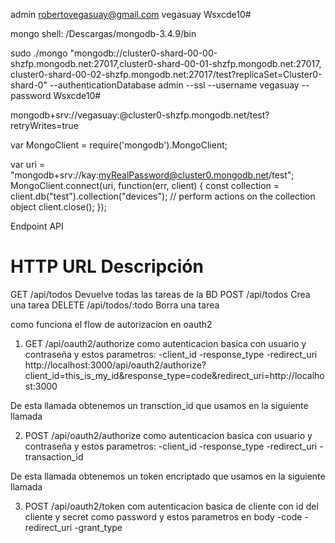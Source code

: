 admin
robertovegasuay@gmail.com
vegasuay
Wsxcde10#

mongo shell: /Descargas/mongodb-3.4.9/bin

sudo ./mongo "mongodb://cluster0-shard-00-00-shzfp.mongodb.net:27017,cluster0-shard-00-01-shzfp.mongodb.net:27017,
cluster0-shard-00-02-shzfp.mongodb.net:27017/test?replicaSet=Cluster0-shard-0" --authenticationDatabase admin --ssl --username vegasuay --password Wsxcde10#

mongodb+srv://vegasuay:<PASSWORD>@cluster0-shzfp.mongodb.net/test?retryWrites=true

var MongoClient = require('mongodb').MongoClient;

var uri = "mongodb+srv://kay:myRealPassword@cluster0.mongodb.net/test";
MongoClient.connect(uri, function(err, client) {
   const collection = client.db("test").collection("devices");
   // perform actions on the collection object
   client.close();
});


Endpoint API

HTTP	URL	                Descripción
===============================================================
GET	    /api/todos	        Devuelve todas las tareas de la BD
POST	/api/todos	        Crea una tarea
DELETE	/api/todos/:todo	Borra una tarea

como funciona el flow de autorizacion en oauth2
1. GET /api/oauth2/authorize como autenticacion basica con usuario
y contraseña y estos parametros:
-client_id
-response_type
-redirect_uri
http://localhost:3000/api/oauth2/authorize?client_id=this_is_my_id&response_type=code&redirect_uri=http://localhost:3000

De esta llamada obtenemos un transction_id que usamos en la siguiente llamada

2. POST /api/oauth2/authorize como autenticacion basica con usuario
y contraseña y estos parametros:
-client_id
-response_type
-redirect_uri
-transaction_id

De esta llamada obtenemos un token encriptado que usamos en la siguiente llamada

3. POST /api/oauth2/token com autenticacion basica de cliente con id del cliente 
y secret como password y estos parametros en body
-code
-redirect_uri
-grant_type


